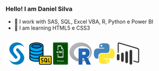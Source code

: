 ### Hello! I am Daniel Silva

- 🔭 I work with SAS, SQL, Excel VBA, R, Python e Power BI   
- 🌱 I am learning  HTML5 e CSS3

<div style="display: inline_block"><br>
  <img align="center" alt="SAS" height="60" width="60" src="https://github.com/Bombjack88/Imagens/blob/main/SAS.png">
  <img align="center" alt="SQL" height="60" width="60" src="https://github.com/Bombjack88/Imagens/blob/main/SQL.png">
  <img align="center" alt="ExcelVBA" height="60" width="40" src="https://github.com/Bombjack88/Imagens/blob/main/VBA.jpg">
  <img align="center" alt="R" height="60" width="60" src="https://github.com/Bombjack88/Imagens/blob/main/R.png">
  <img align="center" alt="Python" height="60" width="60" src="https://github.com/Bombjack88/Imagens/blob/main/python.png">
  <img align="center" alt="Power_BI" height="60" width="60" src="https://github.com/Bombjack88/Imagens/blob/main/power_bi.png"> 
</div>
